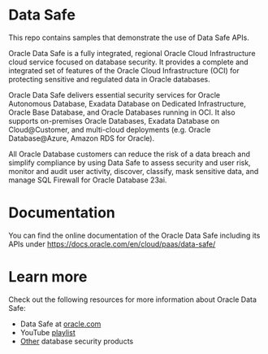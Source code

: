 # Data Safe
This repo contains samples that demonstrate the use of Data Safe APIs.


Oracle Data Safe is a fully integrated, regional Oracle Cloud Infrastructure cloud service focused on database security. It provides a complete and integrated set of features of the Oracle Cloud Infrastructure (OCI) for protecting sensitive and regulated data in Oracle databases.

Oracle Data Safe delivers essential security services for Oracle Autonomous Database, Exadata Database on Dedicated Infrastructure, Oracle Base Database, and Oracle Databases running in OCI. It also supports on-premises Oracle Databases, Exadata Database on Cloud@Customer, and multi-cloud deployments (e.g. Oracle Database@Azure, Amazon RDS for Oracle). 

All Oracle Database customers can reduce the risk of a data breach and simplify compliance by using Data Safe to assess security and user risk, monitor and audit user activity, discover, classify, mask sensitive data, and manage SQL Firewall for Oracle Database 23ai.


# Documentation
You can find the online documentation of the Oracle Data Safe including its APIs under https://docs.oracle.com/en/cloud/paas/data-safe/

# Learn more
Check out the following resources for more information about Oracle Data Safe:

- Data Safe at [oracle.com](https://www.oracle.com/security/database-security/data-safe/)
- YouTube [playlist](https://www.youtube.com/playlist?list=PLdtXkK5KBY559R24J8mo2yOTmic7Vruss)
- [Other](https://www.oracle.com/security/database-security/) database security products
